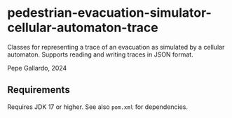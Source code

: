 # pedestrian-evacuation-simulator-cellular-automaton-trace
Classes for representing a trace of an evacuation as simulated by a cellular automaton. Supports reading and writing 
traces in JSON format.

Pepe Gallardo, 2024

## Requirements

Requires JDK 17 or higher. See also `pom.xml` for dependencies.
